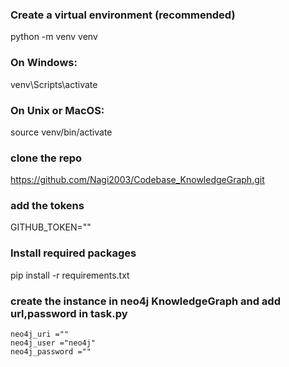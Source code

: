 ### Create a virtual environment (recommended)
python -m venv venv

### On Windows:
venv\Scripts\activate
### On Unix or MacOS:
source venv/bin/activate

### clone the repo
https://github.com/Nagi2003/Codebase_KnowledgeGraph.git

### add the tokens
GITHUB_TOKEN=""

### Install required packages
pip install -r requirements.txt

### create the instance in neo4j KnowledgeGraph and add url,password in task.py 
    neo4j_uri ="" 
    neo4j_user ="neo4j"
    neo4j_password =""

